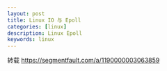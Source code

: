 ```yaml
---
layout: post
title: Linux IO 与 Epoll
categories: [linux]
description: Linux Epoll
keywords: linux
---
```


转载 https://segmentfault.com/a/1190000003063859

